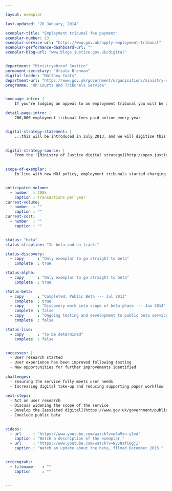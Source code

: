```yaml
---

layout: exemplar

last-updated: "28 January, 2014"

exemplar-title: "Employment tribunal fee payment"
exemplar-number: 23
exemplar-service-url: "https://www.gov.uk/apply-employment-tribunal"
exemplar-performance-dashboard-url: ""
exemplar-blog-url: "www.blogs.justice.gov.uk/digital"


department: "Ministry<br>of Justice"
permanent-secretary: "Ursula Brennan"
digital-leader: "Matthew Coats"
department-url: "https://www.gov.uk/government/organisations/ministry-of-justice"
programme: "HM Courts and Tribunals Service"


homepage-intro: |
    If you're lodging an appeal to an employment tribunal you will be able to pay the accompanying fee online

detail-page-intro: |
    200,000 employment tribunal fees paid online every year


digital-strategy-statement: |
    ...this will be introduced in July 2013, and we will digitise this service and the processes that support it.

    
digital-strategy-source: |
    From the '[Ministry of Justice digital strategy](http://open.justice.gov.uk/digital-strategy/)' – December 2012
    

scope-of-exemplar: |
    In line with new MOJ policy, employment tribunals started charging fees from 29 July. The technology to implement this ministerial priority includes a payment mechanism, which is being improved through digital input on user testing and the Digital by Default Service Standard. Phase 2 runs from July to December and will improve the flexibility of the service, its reporting, and its ability to support user errors around manual transactions. Phase 3 is currently being scoped.


anticipated-volume:
  - number  : 200k
    caption : Transactions per year
current-volume:
  - number  : ""
    caption : ""
current-cost:
  - number  : ""
    caption : ""


status: "beta"
status-strapline: "In beta and on track."

status-discovery:
  - copy      : "Only exemplar to go straight to beta"
    Complete  : true

status-alpha:
  - copy      : "Only exemplar to go straight to beta"
    Complete  : true

status-beta:
  - copy      : "Completed: Public Beta --- Jul 2013"
    complete  : true
  - copy      : "Discovery work into scope of beta phase --- Jan 2014"
    complete  : false
  - copy      : "Ongoing testing and development to public beta service --- Feb 2014"
    complete  : false

status-live:
  - copy      : "To be determined"
    complete  : false


successes: |
  - User research started
  - User experience has been improved following testing
  - New opportunities for further improvements identified
  
challenges: |
  - Ensuring the service fully meets user needs
  - Increasing digital take-up and reducing supporting paper workflow
  
next-steps: |
  - Act on user research
  - Discuss widening the scope of the service
  - Develop the [assisted digital](https://www.gov.uk/government/publications/government-approach-to-assisted-digital) support
  - Conclude public beta
  

videos:
  - url     : "https://www.youtube.com/watch?v=w5wMxu-y1mA"
    caption : "Watch a description of the exemplar."
  - url     : "https://www.youtube.com/watch?v=NyJ8afCOgjI"
    caption : "Watch an update about the beta, filmed December 2013."


screengrabs:
  - filename    : ""
    caption     : ""


---
```




